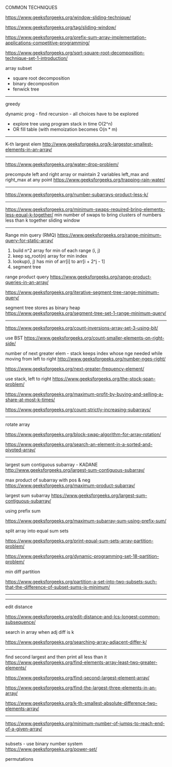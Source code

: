 
COMMON TECHNIQUES

https://www.geeksforgeeks.org/window-sliding-technique/

https://www.geeksforgeeks.org/tag/sliding-window/

https://www.geeksforgeeks.org/prefix-sum-array-implementation-applications-competitive-programming/

https://www.geeksforgeeks.org/sqrt-square-root-decomposition-technique-set-1-introduction/


array subset 
- square root decomposition 
- binary decomposition
- fenwick tree

------------
greedy

dynamic prog - find recursion - all choices have to be explored 
- explore tree usng program stack in time O(2^n)
- OR fill table (with memoization becomes O(n * m)

-------------


K-th largest elem
http://www.geeksforgeeks.org/k-largestor-smallest-elements-in-an-array/

----------

https://www.geeksforgeeks.org/water-drop-problem/

precompute left and right array
or maintain 2 variables left_max and right_max at any point
https://www.geeksforgeeks.org/trapping-rain-water/

----------

https://www.geeksforgeeks.org/number-subarrays-product-less-k/

---------

https://www.geeksforgeeks.org/minimum-swaps-required-bring-elements-less-equal-k-together/
min number of swaps to bring clusters of numbers less than k together
sliding window


-----------

Range min query (RMQ)
https://www.geeksforgeeks.org/range-minimum-query-for-static-array/

1. build n^2 array for min of each range (i, j)
2. keep sq_root(n) array for min index
3. lookup(i, j) has min of arr[i] to arr[i + 2^j - 1]
4. segment tree

range product query
https://www.geeksforgeeks.org/range-product-queries-in-an-array/

https://www.geeksforgeeks.org/iterative-segment-tree-range-minimum-query/

segment tree stores as binary heap
https://www.geeksforgeeks.org/segment-tree-set-1-range-minimum-query/


-----------

https://www.geeksforgeeks.org/count-inversions-array-set-3-using-bit/

use BST
https://www.geeksforgeeks.org/count-smaller-elements-on-right-side/

number of next greater elem  - stack keeps index whose nge needed while moving from left to right
http://www.geeksforgeeks.org/number-nges-right/

https://www.geeksforgeeks.org/next-greater-frequency-element/

use stack, left to right
https://www.geeksforgeeks.org/the-stock-span-problem/

https://www.geeksforgeeks.org/maximum-profit-by-buying-and-selling-a-share-at-most-k-times/

https://www.geeksforgeeks.org/count-strictly-increasing-subarrays/

--------

rotate array

https://www.geeksforgeeks.org/block-swap-algorithm-for-array-rotation/

https://www.geeksforgeeks.org/search-an-element-in-a-sorted-and-pivoted-array/

------------

largest sum contiguous subarray  - KADANE
http://www.geeksforgeeks.org/largest-sum-contiguous-subarray/

max product of subarray with pos & neg
https://www.geeksforgeeks.org/maximum-product-subarray/

largest sum subarray
https://www.geeksforgeeks.org/largest-sum-contiguous-subarray/

using prefix sum

https://www.geeksforgeeks.org/maximum-subarray-sum-using-prefix-sum/

split array into equal sum sets

https://www.geeksforgeeks.org/print-equal-sum-sets-array-partition-problem/

https://www.geeksforgeeks.org/dynamic-programming-set-18-partition-problem/

min diff partition

https://www.geeksforgeeks.org/partition-a-set-into-two-subsets-such-that-the-difference-of-subset-sums-is-minimum/

-----------


-----------------

edit distance

https://www.geeksforgeeks.org/edit-distance-and-lcs-longest-common-subsequence/

search in array when adj diff is k

https://www.geeksforgeeks.org/searching-array-adjacent-differ-k/

------------

find second largest and then print all less than it
https://www.geeksforgeeks.org/find-elements-array-least-two-greater-elements/

https://www.geeksforgeeks.org/find-second-largest-element-array/

https://www.geeksforgeeks.org/find-the-largest-three-elements-in-an-array/

https://www.geeksforgeeks.org/k-th-smallest-absolute-difference-two-elements-array/

-----------

https://www.geeksforgeeks.org/minimum-number-of-jumps-to-reach-end-of-a-given-array/

--------

subsets - use binary number system
https://www.geeksforgeeks.org/power-set/

permutations


